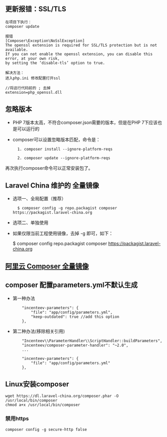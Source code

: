##  更新报错：SSL/TLS

	在项目下执行：
	composer update

	报错 
	[Composer\Exception\NoSslException] 
	The openssl extension is required for SSL/TLS protection but is not available. 
	If you can not enable the openssl extension, you can disable this error, at your own risk, 
	by setting the ‘disable-tls’ option to true. 

	解决方法： 
	进入php.ini 修改配置打开ssl
	
	//将这行代码前的 ; 去掉
	extension=php_openssl.dll 

## 忽略版本

- PHP 7版本太高，不符合composer.json需要的版本，但是在PHP 7下应该也是可以运行的
- composer可以设置忽略版本匹配，命令是：

		1. composer install --ignore-platform-reqs
		
		2. composer update --ignore-platform-reqs

再次执行composer命令可以正常安装包了。

##  Laravel China 维护的 全量镜像

- 选项一、全局配置（推荐）

		$ composer config -g repo.packagist composer https://packagist.laravel-china.org

- 选项二、单独使用

 - 如果仅限当前工程使用镜像，去掉 -g 即可，如下：

	$ composer config repo.packagist composer https://packagist.laravel-china.org
	
## [阿里云 Composer 全量镜像](http://www.centphp.com/view/153)
	
## composer 配置parameters.yml不默认生成

- 第一种办法

		  "incenteev-parameters": {
		      "file": "app/config/parameters.yml",
		      "keep-outdated": true //add this option
		  },
		  
- 第二种办法(移除相关引用)

		  "Incenteev\\ParameterHandler\\ScriptHandler::buildParameters",
		  "incenteev/composer-parameter-handler": "~2.0",
		  ...
		
		  "incenteev-parameters": {
		      "file": "app/config/parameters.yml"
		  },
		  
## Linux安装composer

	wget https://dl.laravel-china.org/composer.phar -O /usr/local/bin/composer
	chmod a+x /usr/local/bin/composer
	
### 禁用https

	composer config -g secure-http false